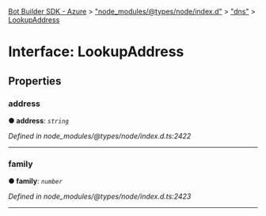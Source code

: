 [Bot Builder SDK - Azure](../README.md) > ["node_modules/@types/node/index.d"](../modules/_node_modules__types_node_index_d_.md) > ["dns"](../modules/_node_modules__types_node_index_d_._dns_.md) > [LookupAddress](../interfaces/_node_modules__types_node_index_d_._dns_.lookupaddress.md)



# Interface: LookupAddress


## Properties
<a id="address"></a>

###  address

**●  address**:  *`string`* 

*Defined in node_modules/@types/node/index.d.ts:2422*





___

<a id="family"></a>

###  family

**●  family**:  *`number`* 

*Defined in node_modules/@types/node/index.d.ts:2423*





___


